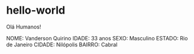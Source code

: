 # hello-world


Olá Humanos!

NOME: Vanderson Quirino 
IDADE: 33 anos
SEXO: Masculino
ESTADO: Rio de Janeiro CIDADE: Nilópolis BAIRRO: Cabral
